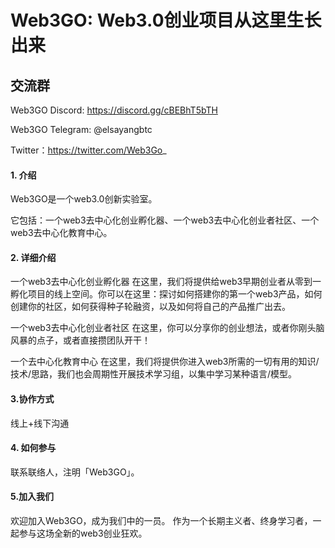 # Web3GO: Web3.0创业项目从这里生长出来

## 交流群
Web3GO Discord: https://discord.gg/cBEBhT5bTH

Web3GO Telegram: @elsayangbtc

Twitter：https://twitter.com/Web3Go_


#### 1. 介绍

Web3GO是一个web3.0创新实验室。

它包括：一个web3去中心化创业孵化器、一个web3去中心化创业者社区、一个web3去中心化教育中心。

#### 2. 详细介绍

一个web3去中心化创业孵化器
在这里，我们将提供给web3早期创业者从零到一孵化项目的线上空间。你可以在这里：探讨如何搭建你的第一个web3产品，如何创建你的社区，如何获得种子轮融资，以及如何将自己的产品推广出去。

一个web3去中心化创业者社区
在这里，你可以分享你的创业想法，或者你刚头脑风暴的点子，或者直接攒团队开干！

一个去中心化教育中心
在这里，我们将提供你进入web3所需的一切有用的知识/技术/思路，我们也会周期性开展技术学习组，以集中学习某种语言/模型。

#### 3.协作方式
线上+线下沟通

#### 4. 如何参与

联系联络人，注明「Web3GO」。

#### 5.加入我们

欢迎加入Web3GO，成为我们中的一员。
作为一个长期主义者、终身学习者，一起参与这场全新的web3创业狂欢。




